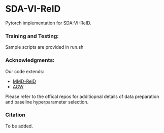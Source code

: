 # SDA-VI-ReID
Pytorch implementation for SDA-VI-ReID.

### Training and Testing:
Sample scripts are provided in run.sh 

### Acknowledgments:
Our code extends:
* [MMD-ReID](https://github.com/vcl-iisc/MMD-ReID)
* [AGW](https://github.com/mangye16/Cross-Modal-Re-ID-baseline)

Please refer to the offical repos for additiopnal details of data preparation and baseline hyperparameter selection.

### Citation

To be added.
